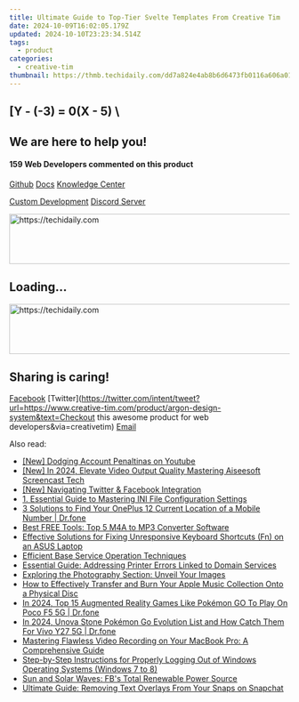 ```yaml
---
title: Ultimate Guide to Top-Tier Svelte Templates From Creative Tim
date: 2024-10-09T16:02:05.179Z
updated: 2024-10-10T23:23:34.514Z
tags:
  - product
categories:
  - creative-tim
thumbnail: https://thmb.techidaily.com/dd7a824e4ab8b6d6473fb0116a606a013dd12f046dfa0556ebd9b84053509fd9.png
---
```


## \[Y - (-3) = 0(X - 5) \

## We are here to help you!

#### 159 Web Developers commented on this product

[Github](https://github.com/creativetimofficial/argon-design-system) [Docs](https://tools.techidaily.com/creative-tim/products/) [Knowledge Center](https://tools.techidaily.com/creative-tim/products/) 

[Custom Development](https://tools.techidaily.com/creative-tim/products/) [Discord Server](https://discord.com/invite/FhCJCaHdQa) 

<!-- affiliate ads begin -->
<a href="https://appsumo.8odi.net/c/5597632/2111995/7443" target="_top" id="2111995">
  <img src="//a.impactradius-go.com/display-ad/7443-2111995" border="0" alt="https://techidaily.com" width="728" height="90"/>
</a>
<img height="0" width="0" src="https://appsumo.8odi.net/i/5597632/2111995/7443" style="position:absolute;visibility:hidden;" border="0" />
<!-- affiliate ads end -->

## Loading...

<!-- affiliate ads begin -->
<a href="https://appsumo.8odi.net/c/5597632/2132161/7443" target="_top" id="2132161">
  <img src="//a.impactradius-go.com/display-ad/7443-2132161" border="0" alt="https://techidaily.com" width="728" height="90"/>
</a>
<img height="0" width="0" src="https://appsumo.8odi.net/i/5597632/2132161/7443" style="position:absolute;visibility:hidden;" border="0" />
<!-- affiliate ads end -->

## Sharing is caring!

[Facebook](https://www.facebook.com/sharer/sharer.php?u=https://www.creative-tim.com/product/argon-design-system?src=sdkpreparse) [Twitter](https://twitter.com/intent/tweet?url=https://www.creative-tim.com/product/argon-design-system&text=Checkout this awesome product for web developers&via=creativetim) [Email](https://tools.techidaily.com/creative-tim/products/)

<ins class="adsbygoogle"
     style="display:block"
     data-ad-format="autorelaxed"
     data-ad-client="ca-pub-7571918770474297"
     data-ad-slot="1223367746"></ins>

<ins class="adsbygoogle"
     style="display:block"
     data-ad-client="ca-pub-7571918770474297"
     data-ad-slot="8358498916"
     data-ad-format="auto"
     data-full-width-responsive="true"></ins>

<span class="atpl-alsoreadstyle">Also read:</span>
<div><ul>
<li><a href="https://youtube-webster.techidaily.com/odging-account-penaltinas-on-youtube/"><u>[New] Dodging Account Penaltinas on Youtube</u></a></li>
<li><a href="https://screen-recording.techidaily.com/new-in-2024-elevate-video-output-quality-mastering-aiseesoft-screencast-tech/"><u>[New] In 2024, Elevate Video Output Quality Mastering Aiseesoft Screencast Tech</u></a></li>
<li><a href="https://facebook-video-content.techidaily.com/new-navigating-twitter-and-facebook-integration/"><u>[New] Navigating Twitter & Facebook Integration</u></a></li>
<li><a href="https://fox-within.techidaily.com/1-essential-guide-to-mastering-ini-file-configuration-settings/"><u>1. Essential Guide to Mastering INI File Configuration Settings</u></a></li>
<li><a href="https://android-location-track.techidaily.com/3-solutions-to-find-your-oneplus-12-current-location-of-a-mobile-number-drfone-by-drfone-virtual-android/"><u>3 Solutions to Find Your OnePlus 12 Current Location of a Mobile Number | Dr.fone</u></a></li>
<li><a href="https://fox-within.techidaily.com/best-free-tools-top-5-m4a-to-mp3-converter-software/"><u>Best FREE Tools: Top 5 M4A to MP3 Converter Software</u></a></li>
<li><a href="https://win-howtos.techidaily.com/effective-solutions-for-fixing-unresponsive-keyboard-shortcuts-fn-on-an-asus-laptop/"><u>Effective Solutions for Fixing Unresponsive Keyboard Shortcuts (Fn) on an ASUS Laptop</u></a></li>
<li><a href="https://fox-within.techidaily.com/efficient-base-service-operation-techniques/"><u>Efficient Base Service Operation Techniques</u></a></li>
<li><a href="https://win11.techidaily.com/essential-guide-addressing-printer-errors-linked-to-domain-services/"><u>Essential Guide: Addressing Printer Errors Linked to Domain Services</u></a></li>
<li><a href="https://fox-within.techidaily.com/exploring-the-photography-section-unveil-your-images/"><u>Exploring the Photography Section: Unveil Your Images</u></a></li>
<li><a href="https://fox-within.techidaily.com/how-to-effectively-transfer-and-burn-your-apple-music-collection-onto-a-physical-disc/"><u>How to Effectively Transfer and Burn Your Apple Music Collection Onto a Physical Disc</u></a></li>
<li><a href="https://pokemon-go-android.techidaily.com/in-2024-top-15-augmented-reality-games-like-pokemon-go-to-play-on-poco-f5-5g-drfone-by-drfone-virtual-android/"><u>In 2024, Top 15 Augmented Reality Games Like Pokémon GO To Play On Poco F5 5G | Dr.fone</u></a></li>
<li><a href="https://change-location.techidaily.com/in-2024-unova-stone-pokemon-go-evolution-list-and-how-catch-them-for-vivo-y27-5g-drfone-by-drfone-virtual-android/"><u>In 2024, Unova Stone Pokémon Go Evolution List and How Catch Them For Vivo Y27 5G | Dr.fone</u></a></li>
<li><a href="https://fox-within.techidaily.com/mastering-flawless-video-recording-on-your-macbook-pro-a-comprehensive-guide/"><u>Mastering Flawless Video Recording on Your MacBook Pro: A Comprehensive Guide</u></a></li>
<li><a href="https://fox-within.techidaily.com/step-by-step-instructions-for-properly-logging-out-of-windows-operating-systems-windows-7-to-8/"><u>Step-by-Step Instructions for Properly Logging Out of Windows Operating Systems (Windows 7 to 8)</u></a></li>
<li><a href="https://facebook.techidaily.com/sun-and-solar-waves-fbs-total-renewable-power-source/"><u>Sun and Solar Waves: FB's Total Renewable Power Source</u></a></li>
<li><a href="https://fox-within.techidaily.com/ultimate-guide-removing-text-overlays-from-your-snaps-on-snapchat/"><u>Ultimate Guide: Removing Text Overlays From Your Snaps on Snapchat</u></a></li>
</ul></div>

